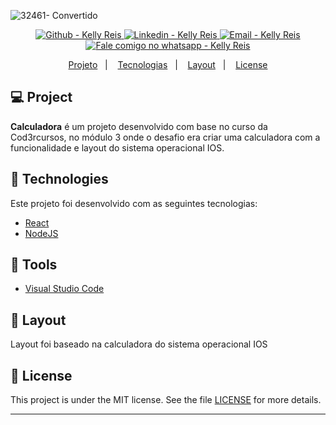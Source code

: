 

![32461- Convertido](https://user-images.githubusercontent.com/25619397/85428952-57044780-b554-11ea-88b9-cbebd117db41.jpg)





<p align="center">

  <a href="https://github.com/kellyreis/" target="_blank" >
    <img alt="Github - Kelly Reis" src="https://img.shields.io/badge/Github--%23F8952D?style=social&logo=github">
  </a>
  <a href="https://www.linkedin.com/in/keellyreis/" target="_blank" >
    <img alt="Linkedin - Kelly Reis" src="https://img.shields.io/badge/Linkedin--%23F8952D?style=social&logo=linkedin">
  </a>
  <a href="mailto:kelly.fernanda.reis94@gmail.com" target="_blank" >
    <img alt="Email - Kelly Reis" src="https://img.shields.io/badge/Email--%23F8952D?style=social&logo=gmail">
  </a>
  <a href="https://api.whatsapp.com/send?phone=5519999374847" target="_blank" >
    <img alt="Fale comigo no whatsapp - Kelly Reis" src="https://img.shields.io/badge/Whatsapp--%23F8952D?style=social&logo=whatsapp">
  </a>
</p>

<p align="center">
 <a href="#-projeto">Projeto</a>&nbsp;&nbsp;&nbsp;|&nbsp;&nbsp;&nbsp;
  <a href="#rocket-tecnologias">Tecnologias</a>&nbsp;&nbsp;&nbsp;|&nbsp;&nbsp;&nbsp;
  <a href="#-layout">Layout</a>&nbsp;&nbsp;&nbsp;|&nbsp;&nbsp;&nbsp;
  <a href="#memo-license">License</a>
</p>

## 💻 Project
**Calculadora** é um projeto desenvolvido com base no curso da Cod3rcursos, no módulo 3 onde o desafio era criar uma calculadora
com a funcionalidade e layout do sistema operacional IOS.

## :rocket: Technologies
Este projeto foi desenvolvido com as seguintes tecnologias:



- [React](https://github.com/facebook/react)
- [NodeJS](https://github.com/nodejs)




## :hammer: Tools
- [Visual Studio Code](https://code.visualstudio.com)



## 🔖 Layout
Layout foi baseado na calculadora do sistema operacional IOS
## :memo: License
This project is under the MIT license. See the file [LICENSE](LICENSE) for more details.



---

